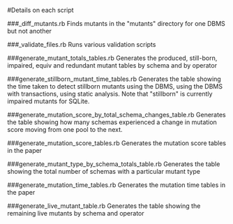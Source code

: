 #Details on each script

###_diff_mutants.rb
Finds mutants in the "mutants" directory for one DBMS but not another

###_validate_files.rb
Runs various validation scripts

###generate_mutant_totals_tables.rb
Generates the produced, still-born, impaired, equiv and redundant mutant tables by schema and by operator

###generate_stillborn_mutant_time_tables.rb
Generates the table showing the time taken to detect stillborn mutants using the DBMS, using the DBMS with transactions, using static analysis. Note that "stillborn" is currently impaired mutants for SQLite.

###generate_mutation_score_by_total_schema_changes_table.rb
Generates the table showing how many schemas experienced a change in mutation score moving from one pool to the next.

###generate_mutation_score_tables.rb
Generates the mutation score tables in the paper

###generate_mutant_type_by_schema_totals_table.rb
Generates the table showing the total number of schemas with a particular mutant type

###generate_mutation_time_tables.rb
Generates the mutation time tables in the paper

###generate_live_mutant_table.rb
Generates the table showing the remaining live mutants by schema and operator
